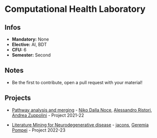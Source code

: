 # Computational Health Laboratory
## Infos
- **Mandatory:** None
- **Elective:** AI, BDT
- **CFU:** 6
- **Semester:** Second

## Notes
- Be the first to contribute, open a pull request with your material!

## Projects
- [Pathway analysis and merging](https://github.com/nikodallanoce/ComputationalHealthLaboratory) - [Niko Dalla Noce](https://github.com/nikodallanoce), [Alessandro Ristori](https://github.com/RistoAle97), [Andrea Zuppolini](https://github.com/AndreZupp) - Project 2021-22

- [Literature Mining for Neurodegenerative disease](https://github.com/jacons/LMining-Neurodegenerative) - [jacons](https://github.com/jacons), [Geremia Pompei](https://github.com/GeremiaPompei) - Project 2022-23
